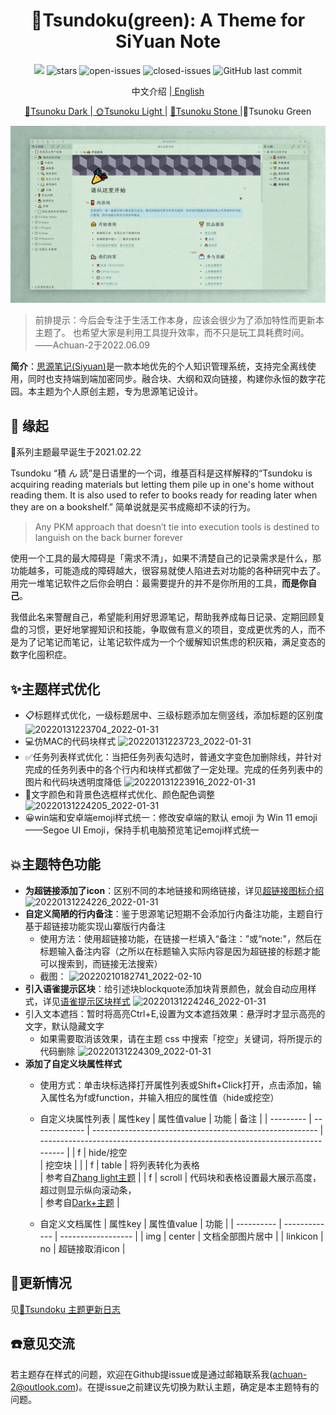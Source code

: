 <h1 align="center">🍃Tsundoku(green): A Theme for SiYuan Note</h1>

<p align="center">          
           <a title="Hits" target="_blank" href="https://github.com/Achuan-2/siyuan-themes-tsundoku-green"><img src="https://hits.b3log.org/Achuan-2/siyuan-themes-tsundoku-green.svg" ></a>
           <a href="https://github.com/Achuan-2/siyuan-themes-tsundoku-green/releases">
                      <https://img.shields.io/github/release/Achuan-2/siyuan-themes-tsundoku-green.svg" alt="Release">
           </a>
           <img src="https://img.shields.io/github/stars/Achuan-2/siyuan-themes-tsundoku-green" alt="stars">
           <img src="https://img.shields.io/github/issues-raw/Achuan-2/siyuan-themes-tsundoku-green" alt="open-issues">
           <img src="https://img.shields.io/github/issues-closed-raw/Achuan-2/siyuan-themes-tsundoku-green" alt="closed-issues">
          <img src="https://img.shields.io/github/last-commit/Achuan-2/siyuan-themes-tsundoku-green" alt="GitHub last commit">
</p>


<p align="center">中文介绍 |<a href="README_EN.md"> English</a></p>

<p align="center"><a href="https://github.com/Achuan-2/siyuan-themes-tsundoku-dark"> 🌙Tsunoku Dark </a> |<a href="https://github.com/Achuan-2/siyuan-themes-tsundoku-light"> 🌞Tsunoku Light </a>| <a href="https://github.com/Achuan-2/siyuan-themes-tsundoku-stone"> 🧱Tsunoku Stone </a>|🍃Tsunoku Green </p>

![](preview.png)

> 前排提示：今后会专注于生活工作本身，应该会很少为了添加特性而更新本主题了。 也希望大家是利用工具提升效率，而不只是玩工具耗费时间。  
> ——Achuan-2于2022.06.09

**简介**：[思源笔记(Siyuan)](https://github.com/siyuan-note/siyuan)是一款本地优先的个人知识管理系统，支持完全离线使用，同时也支持端到端加密同步。融合块、大纲和双向链接，构建你永恒的数字花园。本主题为个人原创主题，专为思源笔记设计。

## 💌 缘起

🎉系列主题最早诞生于2021.02.22

Tsundoku “積 ん 読”是日语里的一个词，维基百科是这样解释的“Tsundoku is acquiring reading materials but letting them pile up in one's home without reading them. It is also used to refer to books ready for reading later when they are on a bookshelf.” 简单说就是买书成瘾却不读的行为。
> Any PKM approach that doesn’t tie into execution tools is destined to languish on the back burner forever

使用一个工具的最大障碍是「需求不清」，如果不清楚自己的记录需求是什么，那功能越多，可能造成的障碍越大，很容易就使人陷进去对功能的各种研究中去了。用完一堆笔记软件之后你会明白：最需要提升的并不是你所用的工具，**而是你自己**。

我借此名来警醒自己，希望能利用好思源笔记，帮助我养成每日记录、定期回顾复盘的习惯，更好地掌握知识和技能，争取做有意义的项目，变成更优秀的人，而不是为了记笔记而笔记，让笔记软件成为一个个缓解知识焦虑的积灰箱，满足变态的数字化囤积症。

## ✨主题样式优化

- 📋标题样式优化，一级标题居中、三级标题添加左侧竖线，添加标题的区别度
  ![20220131223704_2022-01-31](https://cdn.jsdelivr.net/gh/Achuan-2/PicBed@pic/assets/README/20220131223704_2022-01-31.png)
- 💻仿MAC的代码块样式
   ![20220131223723_2022-01-31](https://cdn.jsdelivr.net/gh/Achuan-2/PicBed@pic/assets/README/20220131223723_2022-01-31.png)
- ✅任务列表样式优化：当把任务列表勾选时，普通文字变色加删除线，并针对完成的任务列表中的各个行内和块样式都做了一定处理。完成的任务列表中的图片和代码块透明度降低
  ![20220131223916_2022-01-31](https://cdn.jsdelivr.net/gh/Achuan-2/PicBed@pic/assets/README/20220131223916_2022-01-31.png)
- 🎨文字颜色和背景色选框样式优化、颜色配色调整![20220131224205_2022-01-31](https://cdn.jsdelivr.net/gh/Achuan-2/PicBed@pic/assets/README/20220131224205_2022-01-31.png)
- 😀win端和安卓端emoji样式统一：修改安卓端的默认 emoji 为 Win 11 emoji——Segoe UI Emoji，保持手机电脑预览笔记emoji样式统一


## 💥主题特色功能
- **为超链接添加了icon**：区别不同的本地链接和网络链接，详见[超链接图标介绍](https://www.yuque.com/achuan-2/siyuan/gar358)
  ![20220131224226_2022-01-31](https://cdn.jsdelivr.net/gh/Achuan-2/PicBed@pic/assets/README/20220131224226_2022-01-31.png)
- **自定义简陋的行内备注**：鉴于思源笔记短期不会添加行内备注功能，主题自行基于超链接功能实现山寨版行内备注
  - 使用方法：使用超链接功能，在链接一栏填入“备注：”或“note:"，然后在标题输入备注内容（之所以在标题输入实际内容是因为超链接的标题才能可以搜索到，而链接无法搜索）
  - 截图： ![20220210182741_2022-02-10](https://cdn.jsdelivr.net/gh/Achuan-2/PicBed@pic/assets/README/20220210182741_2022-02-10.png)
- **引入语雀提示区块**：给引述块blockquote添加块背景颜色，就会自动应用样式，详见[语雀提示区块样式](https://www.yuque.com/achuan-2/siyuan/obxpvr)
  ![20220131224246_2022-01-31](https://cdn.jsdelivr.net/gh/Achuan-2/PicBed@pic/assets/README/20220131224246_2022-01-31.png)
- 引入文本遮挡：暂时将高亮Ctrl+E,设置为文本遮挡效果：悬浮时才显示高亮的文字，默认隐藏文字 
    - 如果需要取消该效果，请在主题 css 中搜索「挖空」关键词，将所提示的代码删除
      ![20220131224309_2022-01-31](https://cdn.jsdelivr.net/gh/Achuan-2/PicBed@pic/assets/README/20220131224309_2022-01-31.png)
- **添加了自定义块属性样式**
  - 使用方式：单击块标选择打开属性列表或Shift+Click打开，点击添加，输入属性名为f或function，并输入相应的属性值（hide或挖空）
  - 自定义块属性列表
    | 属性key | 属性值value     | 功能                                                   | 备注                                                                       |
    | --------- | ------------- | -------------------------------------------------------- | ---------------------------------------------------------------------------- |
    | f       | hide/挖空<br /> | 挖空块                                                 |                                                                            |
    | f       | table       | 将列表转化为表格<br />                                     | 参考自[Zhang light主题](https://github.com/UserZYF/zhang-light)            |
    | f       | scroll      | 代码块和表格设置最大展示高度，超过则显示纵向滚动条，<br /> | 参考自[Dark+主题](https://github.com/Zuoqiu-Yingyi/siyuan-theme-dark-plus) |
  
  - 自定义文档属性
    | 属性key  | 属性值value | 功能             |
    | ---------- | ------------- | ------------------ |
    | img      | center      | 文档全部图片居中 |
    | linkicon | no          | 超链接取消icon   |

## 🚀更新情况

见[📃Tsundoku 主题更新日志](https://www.yuque.com/achuan-2/siyuan/bkq4s2)

## ☎️意见交流

若主题存在样式的问题，欢迎在Github提issue或是通过邮箱联系我(achuan-2@outlook.com)。在提issue之前建议先切换为默认主题，确定是本主题特有的问题。


